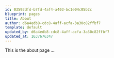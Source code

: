 ```yaml
---
id: 03593dfd-b7fd-4af4-a403-bc1e04c05b2c
blueprint: pages
title: About
author: d6a4edb8-cdc8-4aff-acfa-3a30c82ffbf7
template: default
updated_by: d6a4edb8-cdc8-4aff-acfa-3a30c82ffbf7
updated_at: 1637676347
---
```

This is the about page ...